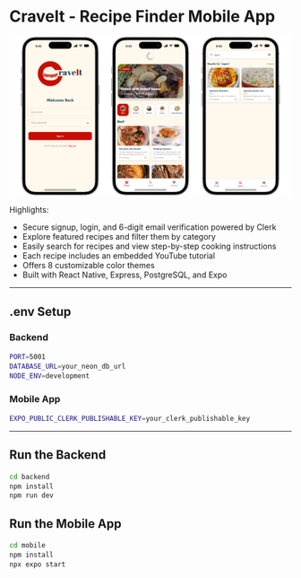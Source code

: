 # CraveIt - Recipe Finder Mobile App

![Demo App](/mobile/assets/images//for-readme.png)

Highlights:

- Secure signup, login, and 6-digit email verification powered by Clerk
- Explore featured recipes and filter them by category
- Easily search for recipes and view step-by-step cooking instructions
- Each recipe includes an embedded YouTube tutorial
- Offers 8 customizable color themes
- Built with React Native, Express, PostgreSQL, and Expo
  
---

## .env Setup

### Backend

```bash
PORT=5001
DATABASE_URL=your_neon_db_url
NODE_ENV=development
```

### Mobile App

```bash
EXPO_PUBLIC_CLERK_PUBLISHABLE_KEY=your_clerk_publishable_key
```

---

## Run the Backend

```bash
cd backend
npm install
npm run dev
```

## Run the Mobile App

```bash
cd mobile
npm install
npx expo start
```
